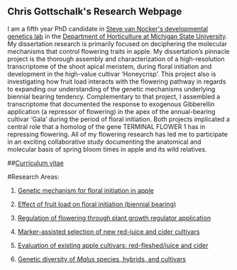 ## Chris Gottschalk's Research Webpage

I am a fifth year PhD candidate in [Steve van Nocker's developmental genetics lab](https://www.canr.msu.edu/people/dr_steve_van_nocker) in the [Department of Horticulture at Michigan State University](https://www.canr.msu.edu/hrt/). My dissertation research is primarily focused on deciphering the molecular mechanisms that control flowering traits in apple. My dissertation’s pinnacle project is the thorough assembly and characterization of a high-resolution transcriptome of the shoot apical meristem, during floral initiation and development in the high-value cultivar ‘Honeycrisp’. This project also is investigating how fruit load interacts with the flowering pathway in regards to expanding our understanding of the genetic mechanisms underlying biennial bearing tendency. Complementary to that project, I assembled a transcriptome that documented the response to exogenous Gibberellin application (a repressor of flowering) in the apex of the annual-bearing cultivar ‘Gala’ during the period of floral initiation. Both projects implicated a central role that a homolog of the gene TERMINAL FLOWER 1 has in repressing flowering. All of my flowering research has led me to participate in an exciting collaborative study documenting the anatomical and molecular basis of spring bloom times in apple and its wild relatives.

##[Curriculum vitae](https://github.com/gottsc33/gottsc33.github.io/blob/master/professional_docs/Christopher_Charles_Gottschalk_CV.pdf)

#Research Areas:

1.  [Genetic mechanism for floral initiation in apple](https://github.com/gottsc33/gottsc33.github.io/blob/master/floral_initiation/index.md)

2.  [Effect of fruit load on floral initiation (biennial bearing)](https://github.com/gottsc33/gottsc33.github.io/blob/master/biennial_bearing/index.md)

3.  [Regulation of flowering through plant growth regulator application](https://github.com/gottsc33/gottsc33.github.io/blob/master/pgrs/index.md)

4.  [Marker-assisted selection of new red-juice and cider cultivars]()

5.  [Evaluation of existing apple cultivars: red-fleshed/juice and cider](https://github.com/gottsc33/gottsc33.github.io/blob/master/cider_eval/index.md)

6.  [Genetic diversity of _Malus_ species, hybrids, and cultivars]()
